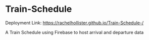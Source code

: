 # Train-Schedule

Deployment Link: https://rachelhollister.github.io/Train-Schedule-/

A Train Schedule using Firebase to host arrival and departure data
